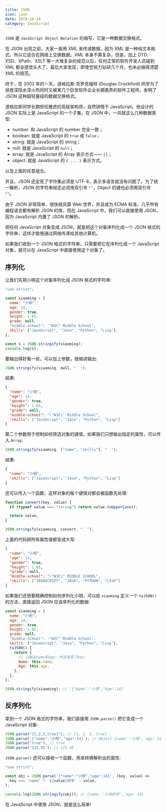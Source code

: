 ```yaml
---
title: JSON
icon: json
date: 2019-10-14
category: JavaScript
---
```


`JSON` 是 `JavaScript Object Notation` 的缩写，它是一种数据交换格式。

<!-- more -->

在 JSON 出现之前，大家一直用 XML 来传递数据。因为 XML 是一种纯文本格式，所以它适合在网络上交换数据。XML 本身不算复杂，但是，加上 DTD、XSD、XPath、XSLT 等一大堆复杂的规范以后，任何正常的软件开发人员碰到 XML 都会感觉头大了，最后大家发现，即使您努力钻研几个月，也未必搞得清楚 XML 的规范。

终于，在 2002 年的一天，道格拉斯·克罗克福特 (Douglas Crockford) 同学为了拯救深陷水深火热同时又被某几个巨型软件企业长期愚弄的软件工程师，发明了 JSON 这种超轻量级的数据交换格式。

道格拉斯同学长期担任雅虎的高级架构师，自然钟情于 JavaScript。他设计的 JSON 实际上是 JavaScript 的一个子集。在 JSON 中，一共就这么几种数据类型:

- number: 和 JavaScript 的 number 完全一致；
- boolean: 就是 JavaScript 的 `true` 或 `false；`
- string: 就是 JavaScript 的 string；
- null: 就是 JavaScript 的 `null`；
- array: 就是 JavaScript 的 Array 表示方式—— `[]`；
- object: 就是 JavaScript 的 `{ ... }` 表示方式。

以及上面的任意组合。

并且，JSON 还定死了字符集必须是 UTF-8，表示多语言就没有问题了。为了统一解析，JSON 的字符串规定必须用双引号 `""`，Object 的键也必须用双引号 `""`。

由于 JSON 非常简单，很快就风靡 Web 世界，并且成为 ECMA 标准。几乎所有编程语言都有解析 JSON 的库，而在 JavaScript 中，我们可以直接使用 JSON，因为 JavaScript 内置了 JSON 的解析。

把任何 JavaScript 对象变成 JSON，就是把这个对象序列化成一个 JSON 格式的字符串，这样才能够通过网络传递给其他计算机。

如果我们收到一个 JSON 格式的字符串，只需要把它反序列化成一个 JavaScript 对象，就可以在 JavaScript 中直接使用这个对象了。

## 序列化

让我们先把小明这个对象序列化成 JSON 格式的字符串:

```js
"use strict";

const xiaoming = {
  name: "小明",
  age: 14,
  gender: true,
  height: 1.65,
  grade: null,
  "middle-school": '"W3C" Middle School',
  skills: ["JavaScript", "Java", "Python", "Lisp"],
};

const s = JSON.stringify(xiaoming);
console.log(s);
```

要输出得好看一些，可以加上参数，按缩进输出:

```js
JSON.stringify(xiaoming, null, "  ");
```

结果:

```json
{
  "name": "小明",
  "age": 14,
  "gender": true,
  "height": 1.65,
  "grade": null,
  "middle-school": "\"W3C\" Middle School",
  "skills": ["JavaScript", "Java", "Python", "Lisp"]
}
```

第二个参数用于控制如何筛选对象的键值，如果我们只想输出指定的属性，可以传入 `Array`:

```js
JSON.stringify(xiaoming, ["name", "skills"], "  ");
```

结果:

```json
{
  "name": "小明",
  "skills": ["JavaScript", "Java", "Python", "Lisp"]
}
```

还可以传入一个函数，这样对象的每个键值对都会被函数先处理:

```js
function convert(key, value) {
  if (typeof value === "string") return value.toUpperCase();

  return value;
}

JSON.stringify(xiaoming, convert, "  ");
```

上面的代码把所有属性值都变成大写:

```json
{
  "name": "小明",
  "age": 14,
  "gender": true,
  "height": 1.65,
  "grade": null,
  "middle-school": "\"W3C\" MIDDLE SCHOOL",
  "skills": ["JAVASCRIPT", "JAVA", "PYTHON", "LISP"]
}
```

如果我们还想要精确控制如何序列化小明，可以给 `xiaoming` 定义一个 `toJSON()` 的方法，直接返回 JSON 应该序列化的数据:

```js
const xiaoming = {
  name: "小明",
  age: 14,
  gender: true,
  height: 1.65,
  grade: null,
  "middle-school": '"W3C" Middle School',
  skills: ["JavaScript", "Java", "Python", "Lisp"],
  toJSON() {
    return {
      // 只输出name和age，并且改变了key:
      Name: this.name,
      Age: this.age,
    };
  },
};

JSON.stringify(xiaoming); // '{"Name":"小明","Age":14}'
```

## 反序列化

拿到一个 JSON 格式的字符串，我们直接用 `JSON.parse()` 把它变成一个 JavaScript 对象:

```js
JSON.parse("[1,2,3,true]"); // [1, 2, 3, true]
JSON.parse('{"name":"小明","age":14}'); // Object {name: '小明', age: 14}
JSON.parse("true"); // true
JSON.parse("123.45"); // 123.45
```

`JSON.parse()` 还可以接收一个函数，用来转换解析出的属性:

```js
"use strict";

const obj = JSON.parse('{"name":"小明","age":14}', (key, value) =>
  key === "name" ? `${value}同学` : value,
);

console.log(JSON.stringify(obj)); // {name: '小明同学', age: 14}
```

在 JavaScript 中使用 JSON，就是这么简单!
